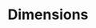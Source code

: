 ---
bigquery: https://console.cloud.google.com/bigquery?p=covid-19-dimensions-ai&page=table&d=data&t=publications
contributors: Digital Science, https://www.digital-science.com/
cost: Free for personal, non-commercial use.
description: Dimensions contains more than 100 million publications, ranging from
  articles published in scholarly journals, books and book chapters, to preprints
  and conference proceedings. All publications are contextualized with linked data
  sets, funding, publications, patents, clinical trials, and policy documents. You
  can also view associated categories, funders, institutions, and researcher profiles.
documentation: https://docs.dimensions.ai/bigquery/index.html
last_edit: 04/10/2022, 21:41:20
location: https://www.dimensions.ai/products/free/
maintained_by: Digital Science, https://www.digital-science.com/
schema_fields:
- eisbn
- publication_ids
- links
- mesh_terms
- funder_org_cities
- funding_currency
- current_assignee
- volume
- book_title
- category_hrcs_hc
- subtitles
- email_address
- jurisdiction
- citations
- acronyms
- associated_grant_ids
- open_access_categories
- researcher_ids
- funder_org_state_codes
- inventor_names
- acknowledgements
- concepts
- language
- end_date
- current_assignee_orgs
- status
- date_imported_gbq
- editors
- category_for
- original_assignee_countries
- date
- repository_name
- granted_date
- external_ids
- start_year
- clinical_trial_ids
- license
- date_online
- cited_by_ids
- funding_jpy
- year
- category_bra
- category_uoa
- associated_publication_doi
- date_inserted
- legal_events
- address
- isbn
- book_series_title
- active_years
- citations_count
- category_sdg
- metrics
- arxiv_id
- title
- types
- filing_year
- kind
- start_date
- priority_date
- pmid
- publication_date
- current_assignee_countries
- associated_publication_pmid
- cpc
- repository_id
- legal_status
- linkout
- repository_url
- funder_org_countries
- grant_number
- reference_ids
- ipcr
- aliases
- pages
- original_assignee_orgs
- family_count
- type
- funding_gbp
- investigators
- foa_number
- pmcid
- publisher
- filing_date
- filing_status
- conference
- research_org_city_names
- altmetrics
- wikipedia_url
- brief_title
- funding_cad
- research_org_country_names
- expiration_year
- category_icrp_cso
- doi
- organisation_details
- original_abstract
- funding_nzd
- journal
- abstract
- end_year
- gender
- category_hrcs_rac
- created_date
- authors
- category_hra
- associated_publication_id
- granted_year
- date_print
- date_modified
- source_id
- original_assignee
- family_id
- research_org_state_codes
- proceedings_title
- family_members_ids
- name
- funding_usd
- registry
- publication_year
- resulting_publication_ids
- funder_org_acronyms
- mesh_headings
- funding_aud
- research_org_cities
- interventions
- funding_details
- funding_amount
- funder_org
- priority_year
- citation_string
- patent_ids
- funding_eur
- parent_id
- funding_chf
- acronym
- phase
- date_normal
- embargo_date
- labels
- issue
- resulting_publication_doi
- assignee_countries
- research_org_state_names
- conditions
- funding_cny
- open_access_categories_v2
- research_orgs
- assignee_orgs
- expiration_date
- categories
- supporting_grant_ids
- id
- description
- funder_countries
- category_rcdc
- associated_publication_arxiv_id
- funder_orgs
- research_org_countries
- established
- original_title
- category_icrp_ct
- journal_lists
- application_number
- relationships
shortname: dimensions
tags:
- scholarly literature
- patents
- funding
- clinical trials
- academic profiles
terms_of_use: 'Use of both the Dimensions COVID-19 dataset and full Dimensions dataset
  are subject to the Dimensions Terms of use: https://www.dimensions.ai/policies-terms-legal '
title: Dimensions
uuid: dcff88bd-fe6b-4fdb-8159-809bf9d7bc1c
---